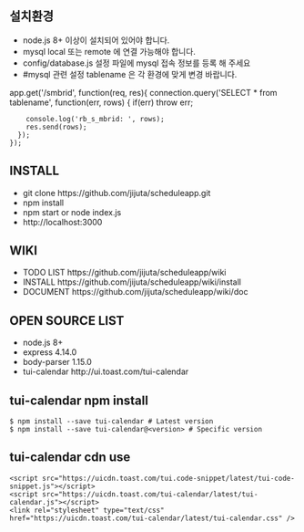 ## 설치환경

<ul>
    <li>node.js 8+ 이상이 설치되어 있어야 합니다. </li>
    <li>mysql local 또는 remote 에 연결 가능해야 합니다. </li>
    <li>config/database.js 설정 파일에 mysql 접속 정보를 등록 해 주세요</li>
    <li>#mysql 관련 설정 tablename 은 각 환경에 맞게 변경 바랍니다.</li>
</ul>
    app.get('/smbrid', function(req, res){
      connection.query('SELECT * from tablename', function(err, rows) {
        if(err) throw err;

        console.log('rb_s_mbrid: ', rows);
        res.send(rows);
      });
    });

## INSTALL
<ul>
    <li>git clone https://github.com/jijuta/scheduleapp.git </li>
    <li>npm install </li>
    <li>npm start or node index.js</li>
    <li>http://localhost:3000</li>
</ul>

## WIKI
<ul>
    <li>TODO LIST https://github.com/jijuta/scheduleapp/wiki</li>
    <li>INSTALL  https://github.com/jijuta/scheduleapp/wiki/install</li>
    <li>DOCUMENT  https://github.com/jijuta/scheduleapp/wiki/doc</li>
</ul>


## OPEN SOURCE LIST
<ul>
    <li>node.js 8+</li>
    <li>express 4.14.0</li>
    <li>body-parser 1.15.0 </li>
    <li>tui-calendar http://ui.toast.com/tui-calendar</li>  
</ul>

## tui-calendar npm install
    $ npm install --save tui-calendar # Latest version
    $ npm install --save tui-calendar@<version> # Specific version
    
## tui-calendar cdn use
    <script src="https://uicdn.toast.com/tui.code-snippet/latest/tui-code-snippet.js"></script>
    <script src="https://uicdn.toast.com/tui-calendar/latest/tui-calendar.js"></script>
    <link rel="stylesheet" type="text/css" href="https://uicdn.toast.com/tui-calendar/latest/tui-calendar.css" />

